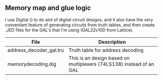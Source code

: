 ## Memory map and glue logic
I use Digital () to do alot of digital circuit designs, and it also have the very conveniant feature of generating circuits from truth tables, and then create .JED files for the GAL's that I'm using (GAL22v10D from Lattice).

| File       | Description                                                                          |
|------------|--------------------------------------------------------------------------------------|
| address_decoder_gal.tru   | Truth table for address decoding  |
| memorydecoding.dig        | This is an design based on multiplexers (74LS138) instead of an GAL   |